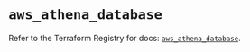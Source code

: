 # `aws_athena_database`

Refer to the Terraform Registry for docs: [`aws_athena_database`](https://registry.terraform.io/providers/hashicorp/aws/6.2.0/docs/resources/athena_database).

